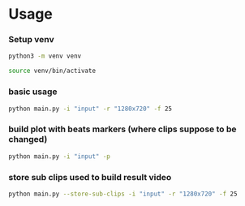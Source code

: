 # Usage

### Setup venv

```bash
python3 -m venv venv
```

```bash
source venv/bin/activate
```

### basic usage

```bash
python main.py -i "input" -r "1280x720" -f 25
```

### build plot with beats markers (where clips suppose to be changed)

```bash
python main.py -i "input" -p
```

### store sub clips used to build result video

```bash
python main.py --store-sub-clips -i "input" -r "1280x720" -f 25
```
